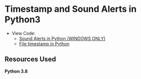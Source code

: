 # Timestamp and Sound Alerts in Python3 

* View Code: 
    * [Sound Alerts in Python (WINDOWS ONLY)](pythonsound_alerts.ipynb)
    * [File timestamp in Python](pythonsound_alerts.ipynb)

## Resources Used
**Python 3.8** 